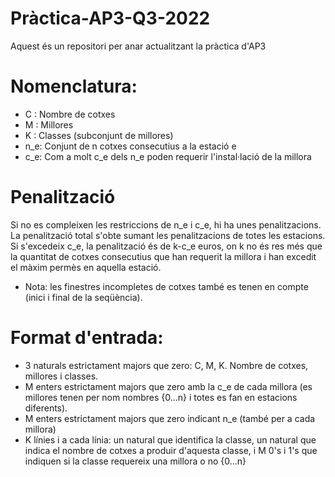 # Pràctica-AP3-Q3-2022
Aquest és un repositori per anar actualitzant la pràctica d'AP3

# Nomenclatura: 
- C : Nombre de cotxes
- M : Millores
- K : Classes (subconjunt de millores)
- n_e: Conjunt de n cotxes consecutius a la estació e
- c_e: Com a molt c_e dels n_e poden requerir l'instal·lació de la millora

# Penalització
Si no es compleixen les restriccions de n_e i c_e, hi ha unes penalitzacions. La penalització total s'obte sumant les penalitzacions de totes les estacions. Si s'excedeix c_e, la penalització és de k-c_e euros, on k no és res més que la quantitat de cotxes consecutius que han requerit la millora i han excedit el màxim permès en aquella estació. 
- Nota: les finestres incompletes de cotxes també es tenen en compte (inici i final de la seqüència). 

# Format d'entrada: 
- 3 naturals estrictament majors que zero: C, M, K. Nombre de cotxes, millores i classes. 
- M enters estrictament majors que zero amb la c_e de cada millora (es millores tenen per nom nombres {0...n} i totes es fan en estacions diferents). 
- M enters estrictament majors que zero indicant n_e (també per a cada millora)
- K línies i a cada línia: un natural que identifica la classe, un natural que indica el nombre de cotxes a produir d'aquesta classe, i M 0's i 1's que indiquen si la classe requereix una millora o no {0...n}
